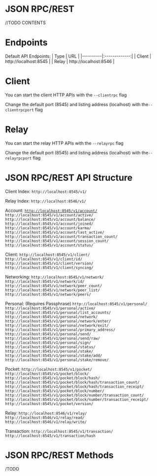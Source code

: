 # JSON RPC/REST
//TODO CONTENTS
# Endpoints
Default API Endpoints:
| Type  |      URL      |
|----------|:-------------:|
| Client | http://localhost:8545 |
| Relay  | http://localhost:8546 |

# Client
You can start the client HTTP APIs with the `````--clientrpc````` flag

Change the default port (8545) and listing address (localhost) with the````--clientrpcport```` flag

# Relay
You can start the relay HTTP APIs with the `````--relayrpc````` flag

Change the default port (8545) and listing address (localhost) with the````--relayrpcport```` flag

# JSON RPC/REST API Structure
Client Index:
````http://localhost:8545/v1/````

Relay Index:
````http://localhost:8546/v1/````

Account:
[````http://localhost:8545/v1/account/````](#the-header)
````http://localhost:8545/v1/account/active/````
````http://localhost:8545/v1/account/balance/````
````http://localhost:8545/v1/account/joined/````
````http://localhost:8545/v1/account/karma/````
````http://localhost:8545/v1/account/last_active/````
````http://localhost:8545/v1/account/transaction_count/````
````http://localhost:8545/v1/account/session_count/````
````http://localhost:8545/v1/account/status/````

Client:
````http://localhost:8545/v1/client/````
````http://localhost:8545/v1/client/id/````
````http://localhost:8545/v1/client/version/````
````http://localhost:8545/v1/client/syncing/````

Networking:
````http://localhost:8545/v1/network/````
````http://localhost:8545/v1/network/id/````
````http://localhost:8545/v1/network/peer_count/````
````http://localhost:8545/v1/network/peer_list/````
````http://localhost:8545/v1/network/peers/````

Personal: (Requires Passphrase)
````http://localhost:8545/v1/personal/````
````http://localhost:8545/v1/personal/active/````
````http://localhost:8545/v1/personal/list_accounts/````
````http://localhost:8545/v1/personal/network/````
````http://localhost:8545/v1/personal/network/enter/````
````http://localhost:8545/v1/personal/network/exit/````
````http://localhost:8545/v1/personal/primary_address/````
````http://localhost:8545/v1/personal/send/````
````http://localhost:8545/v1/personal/send/raw/````
````http://localhost:8545/v1/personal/sign/````
````http://localhost:8545/v1/personal/status/````
````http://localhost:8545/v1/personal/stake/````
````http://localhost:8545/v1/personal/stake/add/````
````http://localhost:8545/v1/personal/stake/remove/````

Pocket:
````http://localhost:8545/v1/pocket/````
````http://localhost:8545/v1/pocket/block/````
````http://localhost:8545/v1/pocket/block/hash/````
````http://localhost:8545/v1/pocket/block/hash/transaction_count/````
````http://localhost:8545/v1/pocket/block/hash/transaction_receipt/````
````http://localhost:8545/v1/pocket/block/number/````
````http://localhost:8545/v1/pocket/block/number/transaction_count/````
````http://localhost:8545/v1/pocket/block/number/transaction_receipt/````
````http://localhost:8545/v1/pocket/version/````

Relay:
````http://localhost:8546/v1/relay/````
````http://localhost:8546/v1/relay/read/````
````http://localhost:8546/v1/relay/write/````

Transaction:
````http://localhost:8545/v1/transaction/````
````http://localhost:8545/v1/transaction/hash````

# JSON RPC/REST Methods

/TODO
